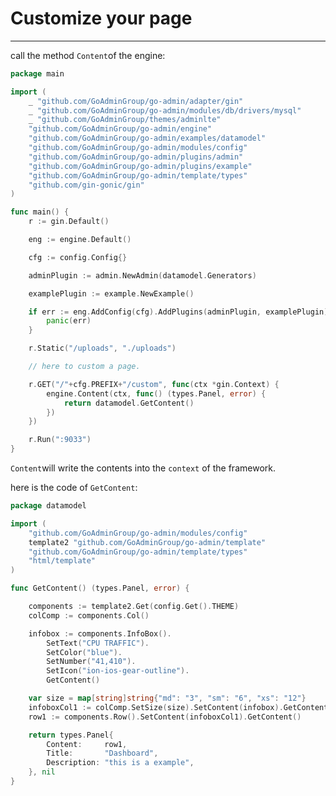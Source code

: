 # Customize your page
---

call the method ```Content```of the engine: 

```go
package main

import (
	_ "github.com/GoAdminGroup/go-admin/adapter/gin"
	_ "github.com/GoAdminGroup/go-admin/modules/db/drivers/mysql"
	_ "github.com/GoAdminGroup/themes/adminlte"
	"github.com/GoAdminGroup/go-admin/engine"
	"github.com/GoAdminGroup/go-admin/examples/datamodel"
	"github.com/GoAdminGroup/go-admin/modules/config"
	"github.com/GoAdminGroup/go-admin/plugins/admin"
	"github.com/GoAdminGroup/go-admin/plugins/example"
	"github.com/GoAdminGroup/go-admin/template/types"
	"github.com/gin-gonic/gin"
)

func main() {
	r := gin.Default()

	eng := engine.Default()

	cfg := config.Config{}

	adminPlugin := admin.NewAdmin(datamodel.Generators)

	examplePlugin := example.NewExample()

	if err := eng.AddConfig(cfg).AddPlugins(adminPlugin, examplePlugin).Use(r); err != nil {
		panic(err)
	}

	r.Static("/uploads", "./uploads")

	// here to custom a page.

	r.GET("/"+cfg.PREFIX+"/custom", func(ctx *gin.Context) {
		engine.Content(ctx, func() (types.Panel, error) {
			return datamodel.GetContent()
		})
	})

	r.Run(":9033")
}
```

```Content```will write the contents into the ```context``` of the framework.

here is the code of ```GetContent```:

```go
package datamodel

import (
	"github.com/GoAdminGroup/go-admin/modules/config"
	template2 "github.com/GoAdminGroup/go-admin/template"
	"github.com/GoAdminGroup/go-admin/template/types"
	"html/template"
)

func GetContent() (types.Panel, error) {

	components := template2.Get(config.Get().THEME)
	colComp := components.Col()

	infobox := components.InfoBox().
		SetText("CPU TRAFFIC").
		SetColor("blue").
		SetNumber("41,410").
		SetIcon("ion-ios-gear-outline").
		GetContent()

	var size = map[string]string{"md": "3", "sm": "6", "xs": "12"}
	infoboxCol1 := colComp.SetSize(size).SetContent(infobox).GetContent()
	row1 := components.Row().SetContent(infoboxCol1).GetContent()

	return types.Panel{
		Content:     row1,
		Title:       "Dashboard",
		Description: "this is a example",
	}, nil
}
```
